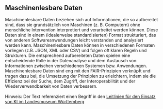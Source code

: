 ## Maschinenlesbare Daten
Maschinenlesbare Daten beziehen sich auf Informationen, die so aufbereitet sind, dass sie grundsätzlich von Maschinen (z. B. Computern) ohne menschliche Intervention interpretiert und verarbeitet werden können. Diese Daten sind in einem (idealerweise standardisierten) Format strukturiert, das von anderen Softwareanwendungen leicht verstanden und analysiert werden kann. Maschinenlesbare Daten können in verschiedenen Formaten vorliegen (z.B. JSON, XML oder CSV) und folgen oft klaren Regeln und Strukturen. Die entsprechend aufbereiteten Daten spielen eine entscheidende Rolle in der Datenanalyse und dem Austausch von Informationen zwischen verschiedenen Systemen bzw. Anwendungen. Maschinenlesbare Daten sind eng mit den FAIR-Prinzipien verknüpft und tragen dazu bei, die Umsetzung der Prinzipien zu erleichtern, indem sie die Effizienz bei der Suche, dem Zugriff, der Interoperabilität und der Wiederverwendbarkeit von Daten verbessern.
</br></br>
Hinweis: Der Text referenziert einen Begriff in den [Leitlinien für den Einsatz von KI im Landesmuseum Württemberg](01_Leitlinien.md)

